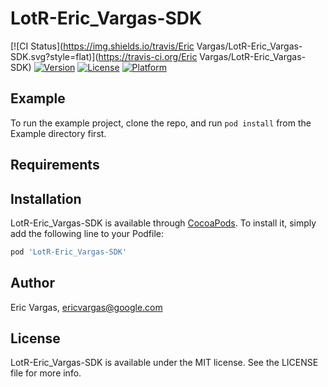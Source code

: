 # LotR-Eric_Vargas-SDK

[![CI Status](https://img.shields.io/travis/Eric Vargas/LotR-Eric_Vargas-SDK.svg?style=flat)](https://travis-ci.org/Eric Vargas/LotR-Eric_Vargas-SDK)
[![Version](https://img.shields.io/cocoapods/v/LotR-Eric_Vargas-SDK.svg?style=flat)](https://cocoapods.org/pods/LotR-Eric_Vargas-SDK)
[![License](https://img.shields.io/cocoapods/l/LotR-Eric_Vargas-SDK.svg?style=flat)](https://cocoapods.org/pods/LotR-Eric_Vargas-SDK)
[![Platform](https://img.shields.io/cocoapods/p/LotR-Eric_Vargas-SDK.svg?style=flat)](https://cocoapods.org/pods/LotR-Eric_Vargas-SDK)

## Example

To run the example project, clone the repo, and run `pod install` from the Example directory first.

## Requirements

## Installation

LotR-Eric_Vargas-SDK is available through [CocoaPods](https://cocoapods.org). To install
it, simply add the following line to your Podfile:

```ruby
pod 'LotR-Eric_Vargas-SDK'
```

## Author

Eric Vargas, ericvargas@google.com

## License

LotR-Eric_Vargas-SDK is available under the MIT license. See the LICENSE file for more info.

